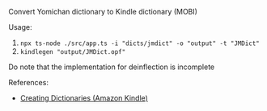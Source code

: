 Convert Yomichan dictionary to Kindle dictionary (MOBI)

Usage:
1. `npx ts-node ./src/app.ts -i "dicts/jmdict" -o "output" -t "JMDict"`
2. `kindlegen "output/JMDict.opf"`

Do note that the implementation for deinflection is incomplete


References:
- [Creating Dictionaries (Amazon Kindle)](https://kdp.amazon.com/en_US/help/topic/G2HXJS944GL88DNV)
